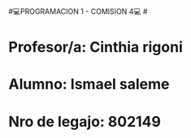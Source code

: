 #💻PROGRAMACION 1 - COMISION 4💻 #
# Profesor/a: Cinthia rigoni
# Alumno: Ismael saleme
# Nro de legajo: 802149
